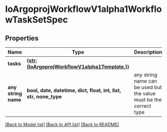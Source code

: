 # IoArgoprojWorkflowV1alpha1WorkflowTaskSetSpec


## Properties
Name | Type | Description | Notes
------------ | ------------- | ------------- | -------------
**tasks** | [**{str: (IoArgoprojWorkflowV1alpha1Template,)}**](IoArgoprojWorkflowV1alpha1Template.md) |  | [optional] 
**any string name** | **bool, date, datetime, dict, float, int, list, str, none_type** | any string name can be used but the value must be the correct type | [optional]

[[Back to Model list]](../README.md#documentation-for-models) [[Back to API list]](../README.md#documentation-for-api-endpoints) [[Back to README]](../README.md)


